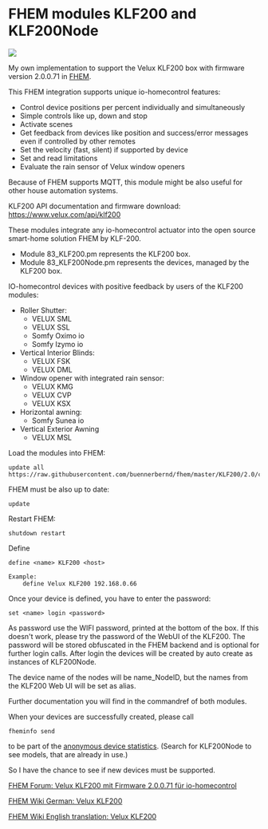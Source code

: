 # FHEM modules KLF200 and KLF200Node

![](https://img.shields.io/github/last-commit/buennerbernd/fhem.svg?style=flat)

My own implementation to support the Velux KLF200 box with firmware version 2.0.0.71 in [FHEM](https://www.fhem.de/).

This FHEM integration supports unique io-homecontrol features:
* Control device positions per percent individually and simultaneously
* Simple controls like up, down and stop
* Activate scenes
* Get feedback from devices like position and success/error messages even if controlled by other remotes
* Set the velocity (fast, silent) if supported by device
* Set and read limitations
* Evaluate the rain sensor of Velux window openers

Because of FHEM supports MQTT, this module might be also useful for other house automation systems.

KLF200 API documentation and firmware download: https://www.velux.com/api/klf200

These modules integrate any io-homecontrol actuator into the open source smart-home solution FHEM by KLF-200.

- Module 83_KLF200.pm represents the KLF200 box.
- Module 83_KLF200Node.pm represents the devices, managed by the KLF200 box.

IO-homecontrol devices with positive feedback by users of the KLF200 modules:

* Roller Shutter:
  * VELUX SML
  * VELUX SSL
  * Somfy Oximo io
  * Somfy Izymo io
* Vertical Interior Blinds:
  * VELUX FSK
  * VELUX DML
* Window opener with integrated rain sensor:
  * VELUX KMG
  * VELUX CVP
  * VELUX KSX
* Horizontal awning:
  * Somfy Sunea io
* Vertical Exterior Awning
  * VELUX MSL

Load the modules into FHEM:

    update all https://raw.githubusercontent.com/buennerbernd/fhem/master/KLF200/2.0/controls_KLF200.txt
FHEM must be also up to date:

    update
Restart FHEM:
    
    shutdown restart

Define

    define <name> KLF200 <host>

    Example:
        define Velux KLF200 192.168.0.66
        
Once your device is defined, you have to enter the password:

    set <name> login <password>

As password use the WIFI password, printed at the bottom of the box. If this doesn't work, please try the password of the WebUI of the KLF200. The password will be stored obfuscated in the FHEM backend and is optional for further login calls.
After login the devices will be created by auto create as instances of KLF200Node.

The device name of the nodes will be name_NodeID, but the names from the KLF200 Web UI will be set as alias.
  
Further documentation you will find in the commandref of both modules.

When your devices are successfully created, please call

    fheminfo send
    
to be part of the [anonymous device statistics](https://fhem.de/stats/statistics.html). (Search for KLF200Node to see models, that are already in use.)

So I have the chance to see if new devices must be supported.

[FHEM Forum: Velux KLF200 mit Firmware 2.0.0.71 für io-homecontrol](https://forum.fhem.de/index.php/topic,92907.0.html)

[FHEM Wiki German: Velux KLF200](https://wiki.fhem.de/wiki/Velux_KLF200)

[FHEM Wiki English translation: Velux KLF200](translate.google.com/translate?hl=&sl=de&tl=en&u=https%3A%2F%2Fwiki.fhem.de%2Fwiki%2FVelux_KLF200)
